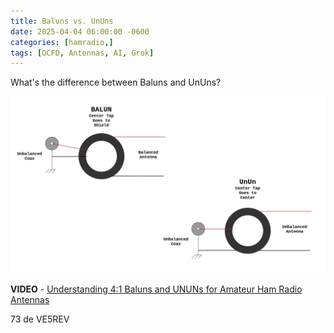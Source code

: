 ```yaml
---
title: Baluns vs. UnUns
date: 2025-04-04 06:00:00 -0600
categories: [hamradio,]
tags: [OCFD, Antennas, AI, Grok]
---
```


What's the difference between Baluns and UnUns?

![TheDiff](/assets/BalunVSUnUn/BalunVSUnUn.webp)

**VIDEO** - [Understanding 4:1 Baluns and UNUNs for Amateur Ham Radio Antennas](https://youtu.be/sVJ8XDYk7p4?si=EeXRf8MRzb6YX4V-)

73 de VE5REV





